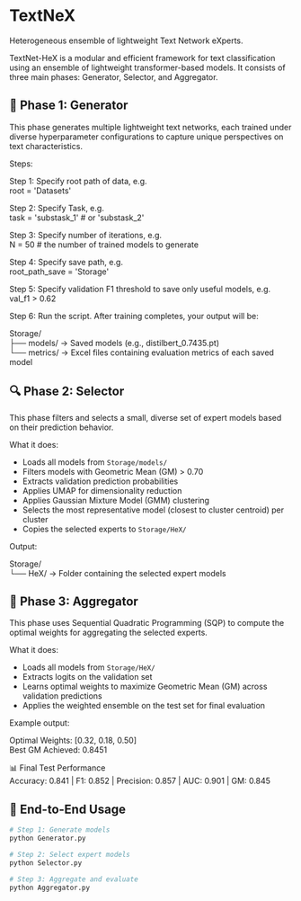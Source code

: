 # TextNeX

Heterogeneous ensemble of lightweight Text Network eXperts.

TextNet-HeX is a modular and efficient framework for text classification using an ensemble of lightweight transformer-based models. It consists of three main phases: Generator, Selector, and Aggregator.

## 🔧 Phase 1: Generator

This phase generates multiple lightweight text networks, each trained under diverse hyperparameter configurations to capture unique perspectives on text characteristics.

Steps:

Step 1: Specify root path of data, e.g.  
root = 'Datasets'

Step 2: Specify Task, e.g.  
task = 'substask_1'  # or 'substask_2'

Step 3: Specify number of iterations, e.g.  
N = 50  # the number of trained models to generate

Step 4: Specify save path, e.g.  
root_path_save = 'Storage'

Step 5: Specify validation F1 threshold to save only useful models, e.g.  
val_f1 > 0.62

Step 6: Run the script. After training completes, your output will be:

Storage/  
├── models/    → Saved models (e.g., distilbert_0.7435.pt)  
└── metrics/   → Excel files containing evaluation metrics of each saved model

## 🔍 Phase 2: Selector

This phase filters and selects a small, diverse set of expert models based on their prediction behavior.

What it does:

- Loads all models from `Storage/models/`
- Filters models with Geometric Mean (GM) > 0.70
- Extracts validation prediction probabilities
- Applies UMAP for dimensionality reduction
- Applies Gaussian Mixture Model (GMM) clustering
- Selects the most representative model (closest to cluster centroid) per cluster
- Copies the selected experts to `Storage/HeX/`

Output:

Storage/  
└── HeX/   → Folder containing the selected expert models

## 🤝 Phase 3: Aggregator

This phase uses Sequential Quadratic Programming (SQP) to compute the optimal weights for aggregating the selected experts.

What it does:

- Loads all models from `Storage/HeX/`
- Extracts logits on the validation set
- Learns optimal weights to maximize Geometric Mean (GM) across validation predictions
- Applies the weighted ensemble on the test set for final evaluation

Example output:

Optimal Weights: [0.32, 0.18, 0.50]  
Best GM Achieved: 0.8451

📊 Final Test Performance  
Accuracy: 0.841 | F1: 0.852 | Precision: 0.857 | AUC: 0.901 | GM: 0.845

## 🚀 End-to-End Usage

```bash
# Step 1: Generate models
python Generator.py

# Step 2: Select expert models
python Selector.py

# Step 3: Aggregate and evaluate
python Aggregator.py
